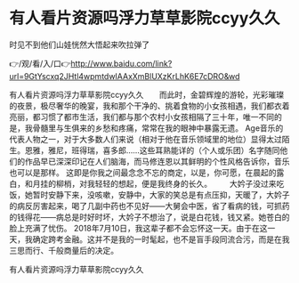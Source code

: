 # 有人看片资源吗浮力草草影院ccyy久久
时见不到他们山娃恍然大悟起来吹拉弹了

👉/观/看/入/口👉http://www.baidu.com/link?url=9GtYscxq2JHtl4wpmtdwIAAxXmBlUXzKrLhK6E7cDRO&wd

有人看片资源吗浮力草草影院ccyy久久　　而此时，金碧辉煌的游轮，光彩璀璨的夜景，极尽奢华的晚宴，我和那个干净的、挑着食物的小女孩相遇，我们都衣着亮丽，都习惯了都市生活，我们都与那个农村小女孩相隔了三十年，唯一不同的是，我骨髓里与生俱来的乡愁和疼痛，常常在我的眼神中暴露无遗。
Age音乐的代表人物之一，对于大多数人们来说（相对于他在音乐领域里的地位）显得太过陌生。恩雅，雅尼，班得瑞，喜多郎……这些耳熟能详的（个人或乐团）名字随同他们的作品早已深深印记在人们脑海，而马修连恩以其鲜明的个性风格告诉你，音乐也可以是那样。
这即是你我之间最念念不忘的商定，以是，你可愿，在晨起的露白，和月挂的柳梢，对我轻轻的想起，便是我终身的长久。
　　大妗子没过来吃饭，她暂时安静下来，没咳嗽，安静中，大家的笑总是有点压抑，天暖了，大妗子的病反厉害起来，喝了几副中药也不见好——大舅会中医，省了看病的钱，可抓药的钱得花——病总是时好时坏，大妗子不想治了，说是白花钱，钱又紧。她苍白的脸上充满了忧伤。
2018年7月10日，我这辈子都不会忘怀这一天。由于在这一天，我确定跨考金融。这并不是我的一时髦起，也不是盲手段同流合污，而是在我三思而行、千般商量后的决定。

有人看片资源吗浮力草草影院ccyy久久
